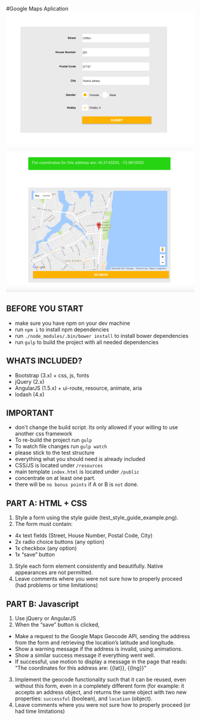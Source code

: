 #Google Maps Aplication
![homepage](https://github.com/caritosteph/googlemaps-geocodeAPI-angular/blob/master/screenshots/HomePage.png)
![google maps](https://github.com/caritosteph/googlemaps-geocodeAPI-angular/blob/master/screenshots/GoogleMaps.png)
## BEFORE YOU START
- make sure you have npm on your dev machine
- run `npm i` to install npm dependencies
- run `./node_modules/.bin/bower install` to install bower dependencies
- run `gulp` to build the project with all needed dependencies

## WHATS INCLUDED?
- Bootstrap (3.x) + css, js, fonts
- jQuery (2.x)
- AngularJS (1.5.x) + ui-route, resource, animate, aria
- lodash (4.x)

## IMPORTANT
- don't change the build script. Its only allowed if your willing to use another css framework
- To re-build the project run `gulp`
- To watch file changes run `gulp watch`
- please stick to the test structure
- everything what you should need is already included
- CSS/JS is located under `/resources`
- main template `index.html` is located under `/public`
- concentrate on at least one part.
- there will be `no bonus points` if A or B is `not` done.

## PART A: HTML + CSS

1. Style a form using the style guide (test_style_guide_example.png).
2. The form must contain:
  * 4x text fields (Street, House Number, Postal Code, City)
  * 2x radio choice buttons (any option)
  * 1x checkbox (any option)
  * 1x “save” button
3. Style each form element consistently and beautifully. Native appearances are not permitted.
4. Leave comments where you were not sure how to properly proceed (had problems or time limitations)

## PART B: Javascript

1. Use jQuery or AngularJS
2. When the “save” button is clicked,
  * Make a request to the Google Maps Geocode API, sending the address from the form and retrieving the location’s latitude and longitude.
  * Show a warning message if the address is invalid, using animations.
  * Show a similar success message if everything went well.
  * If successful, use motion to display a message in the page that reads: “The coordinates for this address are: {{lat}}, {{lng}}”
3. Implement the geocode functionality such that it can be reused, even without this form, even in a completely different form (for example: it accepts an address object, and returns the same object with two new properties: `successful` (boolean), and `location` (object).
4. Leave comments where you were not sure how to properly proceed (or had time limitations)
